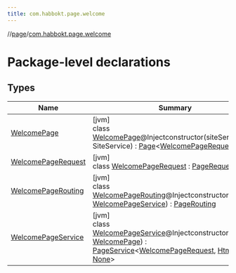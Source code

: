 ```yaml
---
title: com.habbokt.page.welcome
---
```

//[page](../../index.html)/[com.habbokt.page.welcome](index.html)



# Package-level declarations



## Types


| Name | Summary |
|---|---|
| [WelcomePage](-welcome-page/index.html) | [jvm]<br>class [WelcomePage](-welcome-page/index.html)@Injectconstructor(siteService: SiteService) : [Page](../com.habbokt.page/-page/index.html)&lt;[WelcomePageRequest](-welcome-page-request/index.html)&gt; |
| [WelcomePageRequest](-welcome-page-request/index.html) | [jvm]<br>class [WelcomePageRequest](-welcome-page-request/index.html) : [PageRequest](../com.habbokt.page/-page-request/index.html) |
| [WelcomePageRouting](-welcome-page-routing/index.html) | [jvm]<br>class [WelcomePageRouting](-welcome-page-routing/index.html)@Injectconstructor(service: [WelcomePageService](-welcome-page-service/index.html)) : [PageRouting](../com.habbokt.page/-page-routing/index.html) |
| [WelcomePageService](-welcome-page-service/index.html) | [jvm]<br>class [WelcomePageService](-welcome-page-service/index.html)@Injectconstructor(page: [WelcomePage](-welcome-page/index.html)) : [PageService](../com.habbokt.page/-page-service/index.html)&lt;[WelcomePageRequest](-welcome-page-request/index.html), [Html](../com.habbokt.page/-html/index.html), [None](../com.habbokt.page/-none/index.html)&gt; |

